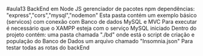 #aula13
BackEnd em Node JS
gerenciador de pacotes npm
dependências: "express","cors","mysql","nodemon"
Esta pasta contém um exemplo básico (servicos) com conexão com Banco de dados MySQL e MVC
Para executar é necessário que o XAMPP esteja com o serviço MySQL iniciado
Dentro do projeto contém:
uma pasta chamada "./bd" onde está o script de criação e população do Banco de Dados
um arquivo chamado "Insomnia.json" Para testar todas as rotas do backEnd
